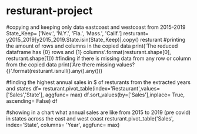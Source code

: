 # resturant-project
#copying and keeping only data eastcoast and westcoast from 2015-2019
State_Keep= ['Nev.', 'N.Y.', 'Fla.', 'Mass.', 'Calif.']
resturant= y2015_2019[y2015_2019.State.isin(State_Keep)].copy()
resturant
#printing the amount of rows and columns in the copied data
print('The reduced dataframe has {0} rows and {1} columns'.format(resturant.shape[0], resturant.shape[1]))
#finding if there is missing data from any row or column from the copied data
print('Are there missing values? {}'.format(resturant.isnull().any().any()))


#finding the highest annual sales in $ of resturants from the extracted years and states 
df= resturant.pivot_table(index='Restaurant',values=['Sales','State'], aggfunc= max)
df.sort_values(by=['Sales'],inplace= True, ascending= False)
df

#showing in a chart what annual sales are like from 2015 to 2019 (pre covid) in states across the east and west coast
resturant.pivot_table('Sales', index='State', columns= 'Year', aggfunc= max)
